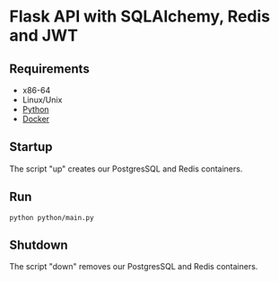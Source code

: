# Flask API with SQLAlchemy, Redis and JWT



## Requirements

* x86-64
* Linux/Unix
* [Python](https://www.python.org/downloads/)
* [Docker](https://www.docker.com/products/docker-desktop/)

## Startup

The script "up" creates our PostgresSQL and Redis containers.

## Run

~~~~
python python/main.py
~~~~

## Shutdown

The script "down" removes our PostgresSQL and Redis containers.